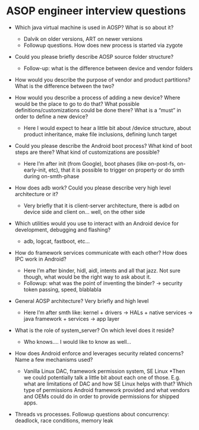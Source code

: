 # ASOP engineer interview questions

* Which java virtual machine is used in AOSP? What is so about it?
    * Dalvik on older versions, ART on newer versions
    * Followup questions. How does new process is started via zygote

* Could you please briefly describe AOSP source folder structure?
    * Follow-up: what is the difference between device and vendor folders

* How would you describe the purpose of vendor and product partitions? What is the difference between the two?

* How would you describe a process of adding a new device? Where would be the place to go to do that? What possible definitions/customizations could be done there? What is a “must” in order to define a new device?
    * Here I would expect to hear a little bit about /device structure, about product inheritance, make file inclusions, defining lunch target

* Could you please describe the Android boot process? What kind of boot steps are there? What kind of customizations are possible?
    * Here I’m after init (from Google), boot phases (like on-post-fs, on-early-init, etc), that it is possible to trigger on property or do smth during on-smth-phase

* How does adb work? Could you please describe very high level architecture or it?
    * Very briefly that it is client-server architecture, there is adbd on device side and client on… well, on the other side

* Which utilities would you use to interact with an Android device for development, debugging and flashing?
    * adb, logcat, fastboot, etc...

* How do framework services communicate with each other? How does IPC work in Android?
    * Here I’m after binder, hidl, aidl, intents and all that jazz. Not sure though, what would be the right way to ask about it.
    * Followup: what was the point of inventing the binder? -> security token passing, speed, blablabla

* General AOSP architecture? Very briefly and high level
    * Here I’m after smth like: kernel + drivers -> HALs + native services -> java framework + services -> app layer

* What is the role of system_server? On which level does it reside?
    * Who knows…. I would like to know as well…

* How does Android enforce and leverages security related concerns? Name a few mechanisms used?
    * Vanilla Linux DAC, framework permission system, SE Linux
    *Then we could potentially talk a little bit about each one of those. E.g. what are limitations of DAC and how SE Linux helps with that? Which type of permissions Android framework provided and what vendors and OEMs could do in order to provide permissions for shipped apps.

* Threads vs processes. Followup questions about concurrency: deadlock, race conditions, memory leak
